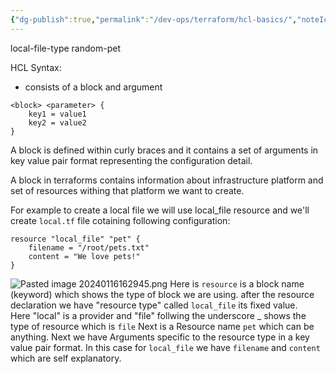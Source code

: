 ```yaml
---
{"dg-publish":true,"permalink":"/dev-ops/terraform/hcl-basics/","noteIcon":""}
---
```


local-file-type
random-pet

HCL Syntax:
- consists of a block and argument
```
<block> <parameter> {
	key1 = value1
	key2 = value2
}
```

A block is defined within curly braces and it contains a set of arguments in key value pair format representing the configuration detail.

A block in terraforms contains information about infrastructure platform and set of resources withing that platform we want to create.

For example to create a local file we will use local_file resource and we'll create `local.tf` file cotaining following configuration:

```
resource "local_file" "pet" {
	filename = "/root/pets.txt"
	content = "We love pets!"
}
```

![Pasted image 20240116162945.png](/img/user/metadata/attachments/Images/Pasted%20image%2020240116162945.png)
Here is `resource` is a block name (keyword) which shows the type of block we are using.
after the resource declaration we have "resource type" called `local_file` its fixed value.  
	Here "local" is a provider and "file" follwing the underscore _ shows the type of resource which is `file`
Next is a Resource name `pet` which can be anything.
Next we have Arguments specific to the resource type in a key value pair format. In this case for `local_file` we have `filename` and `content` which are self explanatory.

